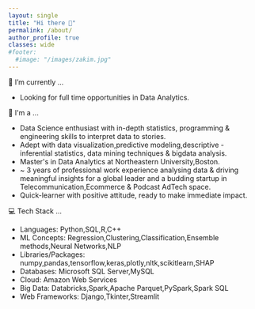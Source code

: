 ```yaml
---
layout: single
title: "Hi there 👋"
permalink: /about/
author_profile: true
classes: wide
#footer:
  #image: "/images/zakim.jpg"
---
```


🔭 I’m currently ...
- Looking for full time opportunities in Data Analytics.<br>

🏁 I'm a ...
- Data Science enthusiast with in-depth statistics, programming & engineering skills to interpret data to stories.<br>
- Adept with data visualization,predictive modeling,descriptive - inferential statistics, data mining techniques & bigdata analysis.<br>
- Master's in Data Analytics at Northeastern University,Boston.<br>
- ~ 3 years of professional work experience analysing data & driving meaningful insights for a global leader and a budding startup in Telecommunication,Ecommerce & Podcast AdTech space.<br>
- Quick-learner with positive attitude, ready to make immediate impact.<br>

💻 Tech Stack ...
- Languages: Python,SQL,R,C++ <br>
- ML Concepts: Regression,Clustering,Classification,Ensemble methods,Neural Networks,NLP <br>
- Libraries/Packages: numpy,pandas,tensorflow,keras,plotly,nltk,scikitlearn,SHAP<br>
- Databases: Microsoft SQL Server,MySQL<br>
- Cloud: Amazon Web Services<br>
- Big Data: Databricks,Spark,Apache Parquet,PySpark,Spark SQL<br>
- Web Frameworks: Django,Tkinter,Streamlit<br>

<div data-iframe-width="180" data-iframe-height="270" data-share-badge-id="ee0e0082-0e70-469b-9163-d644e833f478" data-share-badge-host="https://www.credly.com"></div><script type="text/javascript" async src="//cdn.credly.com/assets/utilities/embed.js"></script>
